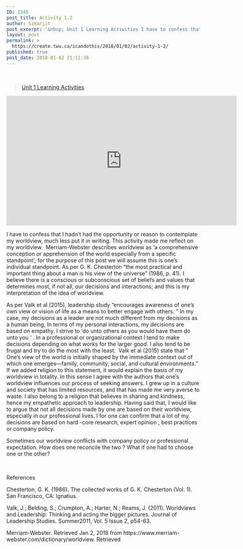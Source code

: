 ```yaml
---
ID: 2349
post_title: Activity 1.2
author: Simarjit
post_excerpt: '&nbsp; Unit 1 Learning Activities I have to confess that I hadn&rsquo;t had the opportunity or reason to contemplate my worldview, much less put it in writing. This activity made me reflect on my worldview.&nbsp; Merriam-Webster describes worldview as &lsquo;a comprehensive conception or apprehension of the world especially from a specific standpoint&rsquo;; for the purpose [&hellip;]'
layout: post
permalink: >
  https://create.twu.ca/icandothis/2018/01/02/activity-1-2/
published: true
post_date: 2018-01-02 21:11:38
---
```

<p>&nbsp;</p>
<blockquote class="wp-embedded-content" data-secret="XAd3mYSw9r"><p><a href="https://create.twu.ca/ldrs591-sp18/unit-1-learning-activities/">Unit 1 Learning Activities</a></p></blockquote>
<p><iframe class="wp-embedded-content" sandbox="allow-scripts" security="restricted" src="https://create.twu.ca/ldrs591-sp18/unit-1-learning-activities/embed/#?secret=XAd3mYSw9r" data-secret="XAd3mYSw9r" width="600" height="338" title="&#8220;Unit 1 Learning Activities&#8221; &#8212; Leadership 591: Scholarly Inquiry" frameborder="0" marginwidth="0" marginheight="0" scrolling="no"></iframe></p>
<p>I have to confess that I hadn&#8217;t had the opportunity or reason to contemplate my worldview, much less put it in writing. This activity made me reflect on my worldview.  Merriam-Webster describes worldview as &#8216;a comprehensive conception or apprehension of the world especially from a specific standpoint&#8217;; for the purpose of this post we will assume this is one&#8217;s individual standpoint. As per G. K. Chesterton “the most practical and important thing about a man is his view of the universe” (1986, p. 41). I believe there is a conscious or subconscious set of beliefs and values that determines most, if not all, our decisions and interactions; and this is my interpretation of the idea of worldview.</p>
<p>As per Valk et al (2015), leadership study &#8220;encourages awareness of one’s own view or vision of life as a means to better engage with others. &#8221; In my case, my decisions as a leader are not much different from my decisions as a human being, In terms of my personal interactions, my decisions are based on empathy. I strive to &#8216;do unto others as you would have them do unto you &#8216; . In a professional or organizational context I tend to make decisions depending on what works for the larger good. I also tend to be frugal and try to do the most with the least.  Valk et al (2015) state that &#8221; One’s view of the world is initially shaped by the immediate context out of which one emerges—family, community, social, and cultural environments.&#8221; If we added religion to this statement, it would explain the basis of my worldview in totality. In this sense I agree with the authors that one&#8217;s worldview influences our process of seeking answers. I grew up in a culture and society that has limited resources, and that has made me very averse to waste. I also belong to a religion that believes in sharing and kindness, hence my empathetic approach to leadership. Having said that, I would like to argue that not all decisions made by one are based on their worldview, especially in our professional lives. I for one can confirm that a lot of my decisions are based on hard -core research, expert opinion , best practices or company policy.</p>
<p>Sometimes our worldview conflicts with company policy or professional expectation. How does one reconcile the two ? What if one had to choose one or the other?</p>
<p>&nbsp;</p>
<p>References</p>
<p>Chesterton, G. K. (1986). The collected works of G. K. Chesterton (Vol. 1). San Francisco, CA: Ignatius.</p>
<p>Valk, J.; Belding, S.; Crumpton, A.; Harter, N.; Reams, J. (2011). Worldviews and Leadership: Thinking and acting the bigger pictures. Journal of Leadership Studies. Summer2011, Vol. 5 Issue 2, p54-63.</p>
<p>Merriam-Webster. Retrieved Jan 2, 2018 from https://www.merriam-webster.com/dictionary/worldview. Retrieved</p>
<p>&nbsp;</p>
<p>&nbsp;</p>